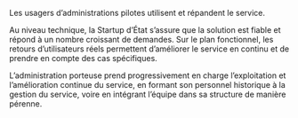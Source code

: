 Les usagers d’administrations pilotes utilisent et répandent le service.

Au niveau technique, la Startup d’État s’assure que la solution est fiable et répond à un nombre croissant de demandes. Sur le plan fonctionnel, les retours d’utilisateurs réels permettent d’améliorer le service en continu et de prendre en compte des cas spécifiques.

L’administration porteuse prend progressivement en charge l’exploitation et l’amélioration continue du service, en formant son personnel historique à la gestion du service, voire en intégrant l’équipe dans sa structure de manière pérenne.
